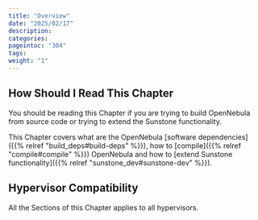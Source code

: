 ```yaml
---
title: "Overview"
date: "2025/02/17"
description:
categories:
pageintoc: "304"
tags:
weight: "1"
---
```


<!--# Overview -->

## How Should I Read This Chapter

You should be reading this Chapter if you are trying to build OpenNebula from source code or trying to extend the Sunstone functionality.

This Chapter covers what are the OpenNebula [software dependencies]({{% relref "build_deps#build-deps" %}}), how to [compile]({{% relref "compile#compile" %}}) OpenNebula and how to [extend Sunstone functionality]({{% relref "sunstone_dev#sunstone-dev" %}}).

## Hypervisor Compatibility

All the Sections of this Chapter applies to all hypervisors.
